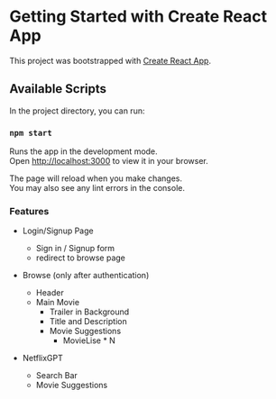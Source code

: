 # Getting Started with Create React App

This project was bootstrapped with [Create React App](https://github.com/facebook/create-react-app).

## Available Scripts

In the project directory, you can run:

### `npm start`

Runs the app in the development mode.\
Open [http://localhost:3000](http://localhost:3000) to view it in your browser.

The page will reload when you make changes.\
You may also see any lint errors in the console.

### Features 

- Login/Signup Page
    - Sign in / Signup form
    - redirect to browse page

- Browse (only after authentication)
    - Header
    - Main Movie
        - Trailer in Background
        - Title and Description
        - Movie Suggestions
            - MovieLise * N

- NetflixGPT
    - Search Bar
    - Movie Suggestions
    